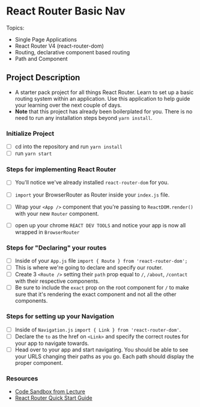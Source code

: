 # React Router Basic Nav


Topics:

* Single Page Applications
* React Router V4 (react-router-dom)
* Routing, declarative component based routing
* Path and Component

## Project Description

* A starter pack project for all things React Router. Learn to set up a basic routing system within an application. Use this application to help guide your learning over the next couple of days.
* **Note** that this project has already been boilerplated for you. There is no need to run any installation steps beyond `yarn install`.

### Initialize Project

- [ ] cd into the repository and run `yarn install`
- [ ] run `yarn start`

### Steps for implementing React Router

- [ ] You'll notice we've already installed `react-router-dom` for you.
- [ ] `import` your BrowserRouter as Router inside your `index.js` file.
- [ ] Wrap your `<App />` component that you're passing to `ReactDOM.render()` with your new `Router` component.
- [ ] open up your chrome `REACT DEV TOOLS` and notice your app is now all wrapped in `BrowserRouter`


### Steps for "Declaring" your routes

- [ ] Inside of your `App.js` file `import { Route } from 'react-router-dom';`
- [ ] This is where we're going to declare and specify our router.
- [ ] Create 3 `<Route />` setting their `path` prop equal to `/`, `/about`, `/contact` with their respective components.
- [ ] Be sure to include the `exact` prop on the root component for `/` to make sure that it's rendering the exact component and not all the other components.

### Steps for setting up your Navigation

- [ ] Inside of `Navigation.js` `import { Link } from 'react-router-dom'`.
- [ ] Declare the `to` as the href on `<Link>` and specify the correct routes for your app to navigate towards.
- [ ] Head over to your app and start navigating. You should be able to see your URLS changing their paths as you go. Each path should display the proper component. 

### Resources

* [Code Sandbox from Lecture](https://codesandbox.io/s/n58oqgwmP)
* [React Router Quick Start Guide](https://reacttraining.com/react-router/web/guides/quick-start)
